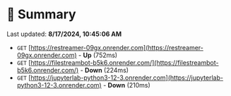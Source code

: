 # 📖 Summary
Last updated: **8/17/2024, 10:45:06 AM**

- `GET` [https://restreamer-09gx.onrender.com](https://restreamer-09gx.onrender.com) - **Up** (752ms)
- `GET` [https://filestreambot-b5k6.onrender.com/](https://filestreambot-b5k6.onrender.com/) - **Down** (224ms)
- `GET` [https://jupyterlab-python3-12-3.onrender.com](https://jupyterlab-python3-12-3.onrender.com) - **Down** (210ms)
